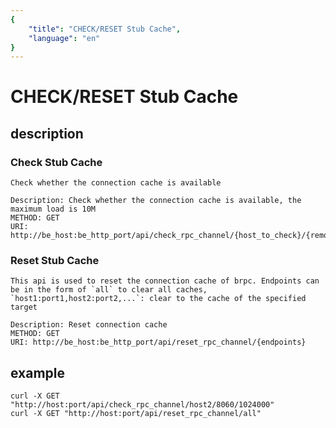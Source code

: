 ```yaml
---
{
    "title": "CHECK/RESET Stub Cache",
    "language": "en"
}
---
```


# CHECK/RESET Stub Cache
## description
   
### Check Stub Cache
    Check whether the connection cache is available

    Description: Check whether the connection cache is available, the maximum load is 10M
    METHOD: GET
    URI: http://be_host:be_http_port/api/check_rpc_channel/{host_to_check}/{remot_brpc_port}/{payload_size}
   
### Reset Stub Cache
    This api is used to reset the connection cache of brpc. Endpoints can be in the form of `all` to clear all caches, `host1:port1,host2:port2,...`: clear to the cache of the specified target

    Description: Reset connection cache
    METHOD: GET
    URI: http://be_host:be_http_port/api/reset_rpc_channel/{endpoints}
## example

    curl -X GET "http://host:port/api/check_rpc_channel/host2/8060/1024000"
    curl -X GET "http://host:port/api/reset_rpc_channel/all"

